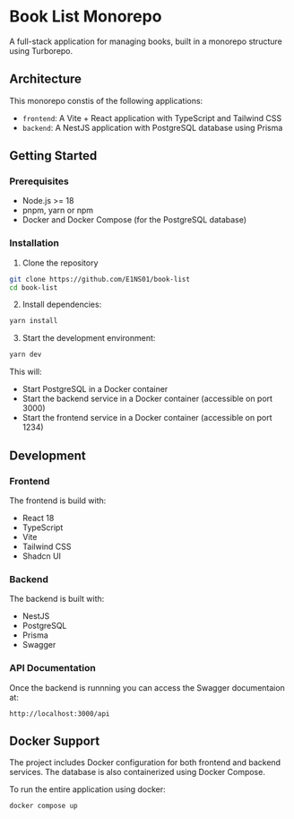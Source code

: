 # Book List Monorepo

A full-stack application for managing books, built in a monorepo structure using Turborepo.

## Architecture

This monorepo constis of the following applications:

- `frontend`: A Vite + React application with TypeScript and Tailwind CSS
- `backend`: A NestJS application with PostgreSQL database using Prisma

## Getting Started

### Prerequisites

- Node.js >= 18
- pnpm, yarn or npm
- Docker and Docker Compose (for the PostgreSQL database)

### Installation

1. Clone the repository

```bash
git clone https://github.com/E1NS01/book-list
cd book-list
```

2. Install dependencies:

```bash
yarn install
```

3. Start the development environment:

```bash
yarn dev
```

This will:

- Start PostgreSQL in a Docker container
- Start the backend service in a Docker container (accessible on port 3000)
- Start the frontend service in a Docker container (accessible on port 1234)

## Development

### Frontend

The frontend is build with:

- React 18
- TypeScript
- Vite
- Tailwind CSS
- Shadcn UI

### Backend

The backend is built with:

- NestJS
- PostgreSQL
- Prisma
- Swagger

### API Documentation

Once the backend is runnning you can access the Swagger documentaion at:

```
http://localhost:3000/api
```

## Docker Support

The project includes Docker configuration for both frontend and backend services. The database is also containerized using Docker Compose.

To run the entire application using docker:

```bash
docker compose up
```
